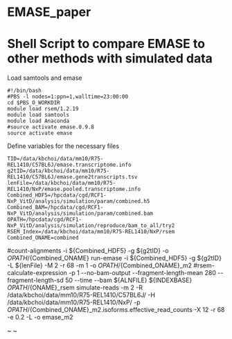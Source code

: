 # EMASE_paper

# Shell Script to compare EMASE to other methods with simulated data
Load samtools and emase
```
#!/bin/bash
#PBS -l nodes=1:ppn=1,walltime=23:00:00
cd $PBS_O_WORKDIR
module load rsem/1.2.19
module load samtools
module load Anaconda
#source activate emase.0.9.8
source activate emase
```
Define variables for the necessary files
```
TID=/data/kbchoi/data/mm10/R75-REL1410/C57BL6J/emase.transcriptome.info
g2tID=/data/kbchoi/data/mm10/R75-REL1410/C57BL6J/emase.gene2transcripts.tsv
lenFile=/data/kbchoi/data/mm10/R75-REL1410/NxP/emase.pooled.transcriptome.info
Combined_HDF5=/hpcdata/cgd/RCF1-NxP_VitD/analysis/simulation/param/combined.h5
Combined_BAM=/hpcdata/cgd/RCF1-NxP_VitD/analysis/simulation/param/combined.bam
OPATH=/hpcdata/cgd/RCF1-NxP_VitD/analysis/simulation/reproduce/bam_to_all/try2
RSEM_Index=/data/kbchoi/data/mm10/R75-REL1410/NxP/rsem
Combined_ONAME=combined
```
#count-alignments -i ${Combined_HDF5} -g ${g2tID} -o ${OPATH}/${Combined_ONAME}
run-emase -i ${Combined_HDF5} -g ${g2tID} -L ${lenFile} -M 2 -r 68 -m 1 -o ${OPATH}/${Combined_ONAME}_m2
#rsem-calculate-expression -p 1 --no-bam-output --fragment-length-mean 280 --fragment-length-sd 50 --time --bam ${ALNFILE} ${INDEXBASE} ${OPATH}/${ONAME}_rsem
simulate-reads -m 2 -R /data/kbchoi/data/mm10/R75-REL1410/C57BL6J/ -H /data/kbchoi/data/mm10/R75-REL1410/NxP/ -p ${OPATH}/${Combined_ONAME}_m2.isoforms.effective_read_counts -X 12 -r 68 -e 0.2 -L -o emase_m2

~
~
